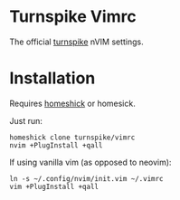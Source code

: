 # Turnspike Vimrc
The official [turnspike](https://turnspike.com) nVIM settings.

# Installation

Requires [homeshick](https://github.com/andsens/homeshick) or homesick.

Just run:

    homeshick clone turnspike/vimrc
    nvim +PlugInstall +qall

If using vanilla vim (as opposed to neovim):

    ln -s ~/.config/nvim/init.vim ~/.vimrc
    vim +PlugInstall +qall

